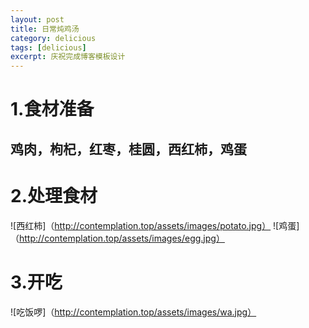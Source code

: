 ```yaml
---
layout: post
title: 日常炖鸡汤
category: delicious
tags: [delicious]
excerpt: 庆祝完成博客模板设计
---
```


# 1.食材准备
## 鸡肉，枸杞，红枣，桂圆，西红柿，鸡蛋
# 2.处理食材
![西红柿]（http://contemplation.top/assets/images/potato.jpg）
![鸡蛋]（http://contemplation.top/assets/images/egg.jpg）
# 3.开吃
![吃饭啰]（http://contemplation.top/assets/images/wa.jpg）
